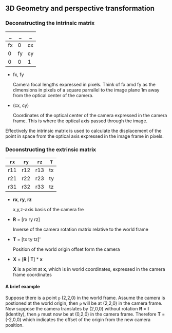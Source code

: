 ## 3D Geometry and perspective transformation

### Deconstructing the intrinsic matrix
_  |  _  | _
----|-----|---
fx |  0  | cx 
0  |  fy | cy 
0  |  0  | 1

- fx, fy
  
  Camera focal lengths expressed in pixels. Think of fx amd fy as the dimensions in pixels of a square parrallel to the image plane 1m away from the optical center of the camera.
  
- (cx, cy)

  Coordinates of the optical center of the camera expressed in the camera frame. This is where the optical axis passed through the image.

Effectively the intrinsic matrix is used to calculate the displacement of the point in space from the optical axis expressed in the image frame in pixels.

### Deconstructing the extrinsic matrix

`rx`  |  `ry` |  `rz` |  `T`
----|-----|-----|----
r11 | r12 | r13 | tx
r21 | r22 | r23 | ty
r31 | r32 | r33 | tz

- **rx**, **ry**, **rz**

  x,y,z-axis basis of the camera fre

- **R** = [rx ry rz]

  Inverse of the camera rotation matrix relative to the world frame

- **T** = [tx ty tz]' 

  Position of the world origin offset form the camera

- **X** = [**R** | **T**] * **x**

  **X** is a point at **x**, which is in world coordinates, expressed in the camera frame coordinates   

#### A brief example
Suppose there is a point `p` (2,2,0) in the world frame. Assume the camera is postioned at the world origin, then `p` will be at (2,2,0) in the camera frame. Now suppose the camera translates by (2,0,0) without rotation **R** = **I** (identity), then `p` must now be at (0,2,0) in the camera frame. Therefore **T** = (-2,0,0) which indicates the offset of the origin from the new camera position.
